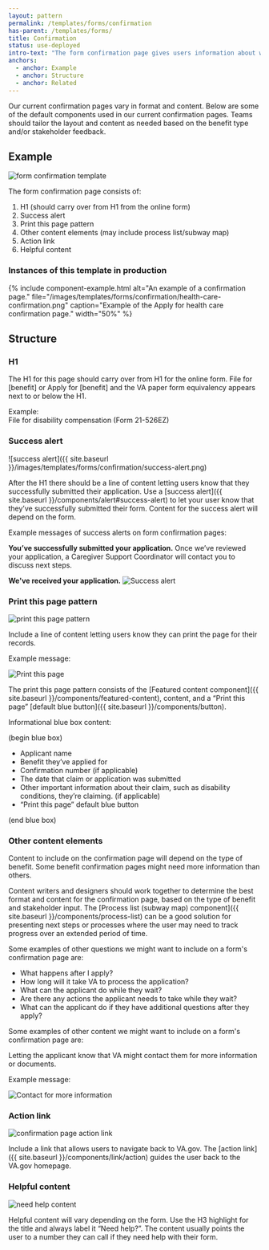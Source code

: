 ```yaml
---
layout: pattern
permalink: /templates/forms/confirmation
has-parent: /templates/forms/
title: Confirmation
status: use-deployed
intro-text: "The form confirmation page gives users information about what they can expect after they submit an online application. This page also provides users with a summary of the benefit they applied for, a confirmation number, and the date they submitted their claim."
anchors:
  - anchor: Example
  - anchor: Structure
  - anchor: Related
---
```


Our current confirmation pages vary in format and content. Below are some of the default components used in our current confirmation pages. Teams should tailor the layout and content as needed based on the benefit type and/or stakeholder feedback.

## Example

![form confirmation template]({{site.baseurl}}/images/templates/forms/confirmation/mini-template.png) 

The form confirmation page consists of:

1. H1 (should carry over from H1 from the online form)  
2. Success alert   
3. Print this page pattern  
4. Other content elements (may include process list/subway map)
5. Action link  
6. Helpful content  

### Instances of this template in production

{% include component-example.html alt="An example of a confirmation page." file="/images/templates/forms/confirmation/health-care-confirmation.png" caption="Example of the Apply for health care confirmation page." width="50%" %}


## Structure

### H1

The H1 for this page should carry over from H1 for the online form. File for [benefit] or Apply for [benefit] and the VA paper form equivalency appears next to or below the H1.

Example:  
File for disability compensation (Form 21-526EZ)

### Success alert 

![success alert]({{ site.baseurl }}/images/templates/forms/confirmation/success-alert.png) 

After the H1 there should be a line of content letting users know that they successfully submitted their application. Use a [success alert]({{ site.baseurl }}/components/alert#success-alert) to let your user know that they’ve successfully submitted their form. Content for the success alert will depend on the form.

Example messages of success alerts on form confirmation pages:

**You’ve successfully submitted your application.**
Once we’ve reviewed your application, a Caregiver Support Coordinator will contact you to discuss next steps. 

**We've received your application.**
![Success alert](https://user-images.githubusercontent.com/97645218/211619870-c41165f7-75b0-415a-9ec4-77eab3c2da62.png)


### Print this page pattern 

![print this page pattern]({{site.baseurl}}/images/templates/forms/confirmation/print-this-page.png) 

Include a line of content letting users know they can print the page for their records. 

Example message:

![Print this page](https://user-images.githubusercontent.com/97645218/211620469-bb9eb94a-8d79-4c68-bde0-245913a38812.png)

The print this page pattern consists of the [Featured content component]({{ site.baseurl }}/components/featured-content), content, and a “Print this page” [default blue button]({{ site.baseurl }}/components/button). 

Informational blue box content: 

(begin blue box)
- Applicant name
- Benefit they’ve applied for
- Confirmation number (if applicable)
- The date that claim or application was submitted
- Other important information about their claim, such as disability conditions, they’re claiming. (if applicable)
- “Print this page” default blue button

(end blue box)

### Other content elements 
Content to include on the confirmation page will depend on the type of benefit. Some benefit confirmation pages might need more information than others.

Content writers and designers should work together to determine the best format and content for the confirmation page, based on the type of benefit and stakeholder input. The [Process list (subway map) component]({{ site.baseurl }}/components/process-list) can be a good solution for presenting next steps or processes where the user may need to track progress over an extended period of time.

Some examples of other questions we might want to include on a form's confirmation page are:
- What happens after I apply? 
- How long will it take VA to process the application?
- What can the applicant do while they wait?
- Are there any actions the applicant needs to take while they wait?
- What can the applicant do if they have additional questions after they apply?
 
 Some examples of other content we might want to include on a form's confirmation page are:
 
 Letting the applicant know that VA might contact them for more information or documents.
 
 Example message:
 
 ![Contact for more information](https://user-images.githubusercontent.com/97645218/211622872-0875dad7-ef37-4b5e-86ad-0be6d6af6f1c.png)

### Action link

![confirmation page action link]({{site.baseurl}}/images/templates/forms/confirmation/action-link.png) 

 Include a link that allows users to navigate back to VA.gov. The [action link]({{ site.baseurl }}/components/link/action) guides the user back to the VA.gov homepage. 

### Helpful content

![need help content]({{site.baseurl}}/images/templates/forms/confirmation/need-help.png) 

Helpful content will vary depending on the form. Use the H3 highlight for the title and always label it “Need help?”. The content usually points the user to a number they can call if they need help with their form. 


